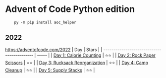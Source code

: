 # Advent of Code Python edition

```
    py -m pip install aoc_helper
```

## 2022
https://adventofcode.com/2022
| Day                                         | Stars |
| ------------------------------------------- | ----- |
| [Day 1: Calorie Counting](2022/day1)        | ⭐⭐    |
| [Day 2: Rock Paper Scissors](2022/day2)     | ⭐⭐    |
| [Day 3: Rucksack Reorganization](2022/day3) | ⭐⭐    |
| [Day 4: Camp Cleanup](2022/day4)            | ⭐⭐    |
| [Day 5: Supply Stacks](2022/day5)           | ⭐⭐    |